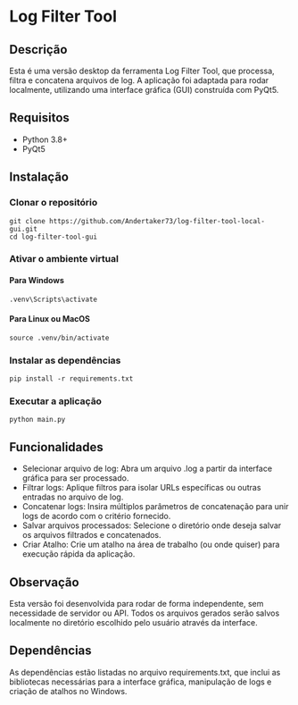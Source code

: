 # Log Filter Tool

## Descrição
Esta é uma versão desktop da ferramenta Log Filter Tool, que processa, filtra e concatena arquivos de log. 
A aplicação foi adaptada para rodar localmente, utilizando uma interface gráfica (GUI) construída com PyQt5.

## Requisitos
- Python 3.8+
- PyQt5

## Instalação

### Clonar o repositório
```
git clone https://github.com/Andertaker73/log-filter-tool-local-gui.git
cd log-filter-tool-gui
```
### Ativar o ambiente virtual

#### Para Windows
```
.venv\Scripts\activate
```

#### Para Linux ou MacOS
```
source .venv/bin/activate
```

### Instalar as dependências
```
pip install -r requirements.txt
```
### Executar a aplicação
```
python main.py
```

## Funcionalidades

- Selecionar arquivo de log: Abra um arquivo .log a partir da interface gráfica para ser processado.
- Filtrar logs: Aplique filtros para isolar URLs específicas ou outras entradas no arquivo de log.
- Concatenar logs: Insira múltiplos parâmetros de concatenação para unir logs de acordo com o critério fornecido.
- Salvar arquivos processados: Selecione o diretório onde deseja salvar os arquivos filtrados e concatenados.
- Criar Atalho: Crie um atalho na área de trabalho (ou onde quiser) para execução rápida da aplicação.

## Observação

Esta versão foi desenvolvida para rodar de forma independente, sem necessidade de servidor ou API. 
Todos os arquivos gerados serão salvos localmente no diretório escolhido pelo usuário através da interface.

## Dependências

As dependências estão listadas no arquivo requirements.txt, que inclui as bibliotecas necessárias para a interface gráfica, manipulação de logs e criação de atalhos no Windows.